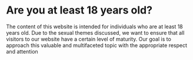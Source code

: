 # Are you at least 18 years old?

The content of this website is intended for individuals who are at least 18 years old. Due to the sexual themes discussed, we want to ensure that all visitors to our website have a certain level of maturity. Our goal is to approach this valuable and multifaceted topic with the appropriate respect and attention